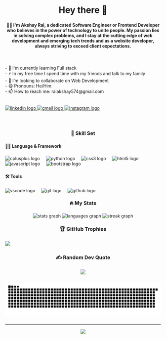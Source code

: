 <h1 align="center">Hey there 👋</h1>

###

<h4 align="center">🧑‍💻  I'm Akshay Rai, a dedicated Software Engineer or Frontend Developer who believes in the power of technology to unite people. My passion lies in solving complex problems, and I stay at the cutting edge of web development and emerging tech trends and as a website developer, always striving to exceed client expectations.</h4>

###

<br clear="both">

<p align="left">- 🔭 I'm currently learning Full stack <br>- ⚡ In my free time I spend time with my friends and talk to my family<br>- 👯 I’m looking to collaborate on Web Development<br>- 😄 Pronouns: He/Him<br>- 📫 How to reach me: raiakshay574@gmail.com</p>

<br clear="both">

<div align="left">
  <a href="https://www.linkedin.com/in/akshayrai574/" target="_blank">
    <img src="https://img.shields.io/static/v1?message=LinkedIn&logo=linkedin&label=&color=0077B5&logoColor=white&labelColor=&style=for-the-badge" height="25" alt="linkedin logo"  />
  </a>
  <a href="mailto:raiakshay574@gmail.com" target="_blank">
    <img src="https://img.shields.io/static/v1?message=Gmail&logo=gmail&label=&color=D14836&logoColor=white&labelColor=&style=for-the-badge" height="25" alt="gmail logo"  />
  </a>
  <a href="https://www.instagram.com/ac_shay?igsh=MTR5YWhoam83Y28ybA==" target="_blank">
    <img src="https://img.shields.io/static/v1?message=Instagram&logo=instagram&label=&color=E4405F&logoColor=white&labelColor=&style=for-the-badge" height="25" alt="instagram logo"  />
  </a>
</div>

###
<br clear="both">

<h3 align="center"> 🎯 Skill Set</h3>

###

<h4 align="left">👨‍💻 Language & Framework</h4>

###

<div align="left">
  <img src="https://cdn.jsdelivr.net/gh/devicons/devicon/icons/cplusplus/cplusplus-original.svg" height="40" alt="cplusplus logo"  />
  <img width="12" />
  <img src="https://cdn.jsdelivr.net/gh/devicons/devicon/icons/python/python-original.svg" height="40" alt="python logo"  />
  <img width="12" />
  <img src="https://cdn.jsdelivr.net/gh/devicons/devicon/icons/css3/css3-original.svg" height="40" alt="css3 logo"  />
  <img width="12" />
  <img src="https://cdn.jsdelivr.net/gh/devicons/devicon/icons/html5/html5-original.svg" height="40" alt="html5 logo"  />
  <img width="12" />
  <img src="https://cdn.jsdelivr.net/gh/devicons/devicon/icons/javascript/javascript-original.svg" height="40" alt="javascript logo"  />
  <img width="12" />
  <img src="https://cdn.jsdelivr.net/gh/devicons/devicon/icons/bootstrap/bootstrap-original.svg" height="40" alt="bootstrap logo"  />
</div>

###

<h4 align="left">🛠 Tools</h4>

###

<div align="left">
  <img src="https://cdn.jsdelivr.net/gh/devicons/devicon/icons/vscode/vscode-original.svg" height="40" alt="vscode logo"  />
  <img width="12" />
  <img src="https://cdn.jsdelivr.net/gh/devicons/devicon/icons/git/git-original.svg" height="40" alt="git logo"  />
  <img width="12" />
  <img src="https://cdn.jsdelivr.net/gh/devicons/devicon/icons/github/github-original.svg" height="40" alt="github logo"  />
</div>

###

<h3 align="center">🔥 My Stats</h3>

###

<div align="center">
  <img src="https://github-readme-stats.vercel.app/api?username=akshayrai7771&hide_title=false&hide_rank=false&show_icons=true&include_all_commits=true&count_private=true&disable_animations=false&theme=dracula&locale=en&hide_border=true&order=1" height="150" alt="stats graph"  />
  <img src="https://github-readme-stats.vercel.app/api/top-langs?username=akshayrai7771&locale=en&hide_title=false&layout=compact&card_width=320&langs_count=5&theme=dark&hide_border=true&order=2" height="150" alt="languages graph"  />
  <img src="https://streak-stats.demolab.com?user=akshayrai7771&locale=en&mode=daily&theme=dark&hide_border=true&border_radius=5&order=3" height="200" alt="streak graph"  />
</div>

###

<h3 align="center">🏆 GitHub Trophies</h3>

###

![](https://github-profile-trophy.vercel.app/?username=akshayrai7771&theme=darkhub&no-frame=true&no-bg=false&margin-w=4)


###

<h3 align="center">✍️ Random Dev Quote</h3>
<div align="center">

###

![](https://quotes-github-readme.vercel.app/api?type=horizontal&theme=dark)

</div>

###

<img src="https://raw.githubusercontent.com/akshayrai7771/akshayrai7771/output/snake.svg" alt="Snake animation" />

###


<div align="center">

  ###

  ---
  [![](https://visitcount.itsvg.in/api?id=akshayrai7771&icon=5&color=0)](https://visitcount.itsvg.in)

</div>

###
